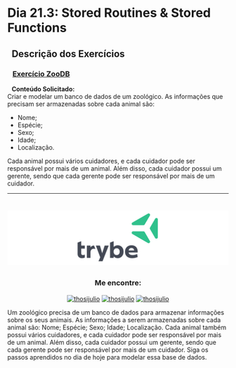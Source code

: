 # Dia 21.3: Stored Routines & Stored Functions

## &nbsp; Descrição dos Exercícios

### &nbsp;&nbsp; [Exercício ZooDB](./DIA_01)
  <b>&nbsp;&nbsp;&nbsp;Conteúdo Solicitado: </b> <br>
  Criar e modelar um banco de dados de um zoológico. As informações que precisam ser armazenadas sobre cada animal são:
  - Nome;
  - Espécie;
  - Sexo;
  - Idade;
  - Localização.

Cada animal possui vários cuidadores, e cada cuidador pode ser responsável por mais de um animal. Além disso, cada cuidador possui um gerente, sendo que cada gerente pode ser responsável por mais de um cuidador.

---

<h1 align="center">
    <img alt="Trybe" src="https://github.com/thosijulio/trybe-projects/blob/main/trybe-logo.png"/>
</h1>
<h3 align=center>Me encontre:</h3>
<p align=center>
<a href="https://www.linkedin.com/in/thosijulio/" target="blank"><img align="center" src="https://cdn.jsdelivr.net/npm/simple-icons@3.0.1/icons/linkedin.svg" alt="thosijulio" height="20" width="20" /></a>
<a href="https://www.github.com/thosijulio/" target="blank"><img align="center" src="https://cdn.jsdelivr.net/npm/simple-icons@3.0.1/icons/github.svg" alt="thosijulio" height="20" width="20" /></a>
<a href="https://www.instagram.com/thosijulio" target="blank"><img align="center" src="https://cdn.jsdelivr.net/npm/simple-icons@3.0.1/icons/instagram.svg" alt="thosijulio" height="20" width="20" /></a>
</p>


Um zoológico precisa de um banco de dados para armazenar informações sobre os seus animais. As informações a serem armazenadas sobre cada animal são:
Nome;
Espécie;
Sexo;
Idade;
Localização.
Cada animal também possui vários cuidadores, e cada cuidador pode ser responsável por mais de um animal. Além disso, cada cuidador possui um gerente, sendo que cada gerente pode ser responsável por mais de um cuidador.
Siga os passos aprendidos no dia de hoje para modelar essa base de dados.

